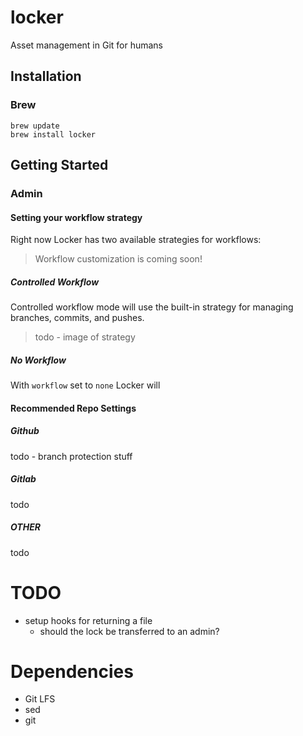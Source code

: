 # locker
Asset management in Git for humans

## Installation
### Brew
```shell
brew update
brew install locker
```

## Getting Started
### Admin

#### Setting your workflow strategy
Right now Locker has two available strategies for workflows:
> Workflow customization is coming soon!

##### Controlled Workflow
Controlled workflow mode will use the built-in strategy for managing branches, commits, and pushes.
> todo - image of strategy

##### No Workflow
With `workflow` set to `none` Locker will 

#### Recommended Repo Settings
##### Github
todo - branch protection stuff

##### Gitlab
todo

##### OTHER
todo

# TODO
- setup hooks for returning a file
  - should the lock be transferred to an admin?

# Dependencies
- Git LFS
- sed
- git